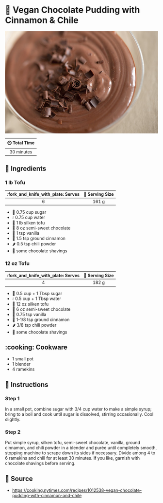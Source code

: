 # :custard: Vegan Chocolate Pudding with Cinnamon & Chile

![Vegan Chocolate Pudding With Cinnamon and Chile](../assets/images/vegan-chocolate-pudding-with-cinnamon-and-chile.jpg)

| :timer_clock: Total Time  |
|:-------------------------:|
| 30 minutes                |

## :salt: Ingredients

### 1 lb Tofu

|:fork_and_knife_with_plate: Serves   | :fork_and_knife: Serving Size |
|:-----------------------------------:|:-----------------------------:|
| 6                                   | 161 g                         |

- :candy: 0.75 cup sugar
- :droplet: 0.75 cup water
- :butter: 1 lb silken tofu
- :chocolate_bar: 8 oz semi-sweet chocolate
- :ice_cream: 1 tsp vanilla
- :custard: 1.5 tsp ground cinnamon
- :hot_pepper: 0.5 tsp chili powder
- :chocolate_bar: some chocolate shavings

### 12 oz Tofu

|:fork_and_knife_with_plate: Serves   | :fork_and_knife: Serving Size |
|:-----------------------------------:|:-----------------------------:|
| 4                                   | 182 g                         |

- :candy: 0.5 cup + 1 Tbsp sugar
- :droplet: 0.5 cup + 1 Tbsp water
- :butter: 12 oz silken tofu
- :chocolate_bar: 6 oz semi-sweet chocolate
- :ice_cream: 0.75 tsp vanilla
- :custard: 1-1/8 tsp ground cinnamon
- :hot_pepper: 3/8 tsp chili powder
- :chocolate_bar: some chocolate shavings

## :cooking: Cookware

- 1 small pot
- 1 blender
- 4 ramekins

## :pencil: Instructions

### Step 1

In a small pot, combine sugar with 3/4 cup water to make a simple syrup; bring to a boil and cook until sugar is
dissolved, stirring occasionally. Cool slightly.

### Step 2

Put simple syrup, silken tofu, semi-sweet chocolate, vanilla, ground cinnamon, and chili powder in a blender and purée
until completely smooth, stopping machine to scrape down its sides if necessary. Divide among 4 to 6 ramekins and
chill for at least 30 minutes. If you like, garnish with chocolate shavings before serving.

## :link: Source

- <https://cooking.nytimes.com/recipes/1012538-vegan-chocolate-pudding-with-cinnamon-and-chile>
